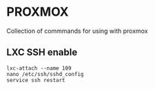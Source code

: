 # PROXMOX 
Collection of commmands for using with proxmox

## LXC SSH enable

```
lxc-attach --name 109
nano /etc/ssh/sshd_config
service ssh restart
```

